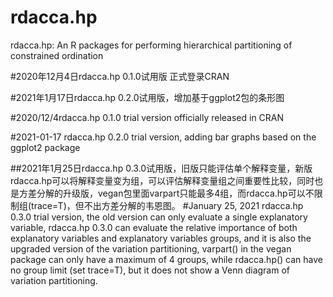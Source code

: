 # rdacca.hp
rdacca.hp: An R packages for performing hierarchical partitioning of constrained ordination

#2020年12月4日rdacca.hp 0.1.0试用版 正式登录CRAN

#2021年1月17日rdacca.hp 0.2.0试用版，增加基于ggplot2包的条形图

#2020/12/4rdacca.hp 0.1.0 trial version officially released in CRAN

#2021-01-17 rdacca.hp 0.2.0 trial version, adding bar graphs based on the ggplot2 package

##2021年1月25日rdacca.hp 0.3.0试用版，旧版只能评估单个解释变量，新版rdacca.hp可以将解释变量变为组，可以评估解释变量组之间重要性比较，同时也是方差分解的升级版，vegan包里面varpart只能最多4组，而rdacca.hp可以不限制组(trace=T)，但不出方差分解的韦恩图。
#January 25, 2021 rdacca.hp 0.3.0 trial version, the old version can only evaluate a single explanatory variable, rdacca.hp 0.3.0 can evaluate the relative importance of both explanatory variables and  explanatory variables groups, and it is also the upgraded version of the variation partitioning, varpart() in the vegan package can only have a maximum of 4 groups, while rdacca.hp() can have no group limit (set trace=T), but it does not show a Venn diagram of variation partitioning.
